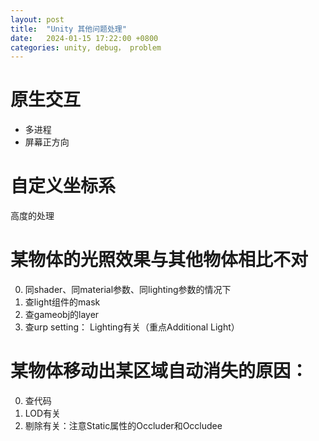 ```yaml
---
layout: post
title:  "Unity 其他问题处理"
date:   2024-01-15 17:22:00 +0800
categories: unity, debug， problem
---
```




# 原生交互
- 多进程
- 屏幕正方向

# 自定义坐标系
高度的处理
		 
# 某物体的光照效果与其他物体相比不对
0. 同shader、同material参数、同lighting参数的情况下
1. 查light组件的mask
2. 查gameobj的layer
3. 查urp setting： Lighting有关（重点Additional Light）

# 某物体移动出某区域自动消失的原因：
0. 查代码
1. LOD有关
2. 剔除有关：注意Static属性的Occluder和Occludee		 